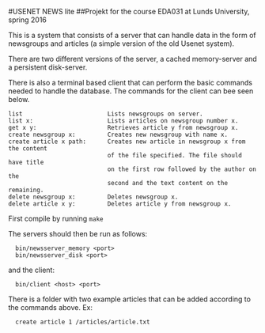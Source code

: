#USENET NEWS lite
##Projekt for the course EDA031 at Lunds University, spring 2016

This is a system that consists of a server that can handle data in the form of
newsgroups and articles (a simple version of the old Usenet system).

There are two different versions of the server, a cached memory-server and a
persistent disk-server.

There is also a terminal based client that can perform the basic commands
needed to handle the database. The commands for the client can bee seen below.
```
list						Lists newsgroups on server.
list x:						Lists articles on newsgroup number x.
get x y:					Retrieves article y from newsgroup x.
create newsgroup x:			Creates new newsgroup with name x.
create article x path:		Creates new article in newsgroup x from the content
							of the file specified. The file should have title
							on the first row followed by the author on the
							second and the text content on the remaining.
delete newsgroup x:			Deletes newsgroup x.
delete article x y:			Deletes article y from newsgroup x.
```
First compile by running `make`

The servers should then be run as follows:
```
  bin/newsserver_memory <port>
  bin/newsserver_disk <port>
```
and the client:
```
  bin/client <host> <port>
```
There is a folder with two example articles that can be added according to the
commands above. Ex:
```
  create article 1 /articles/article.txt
```
